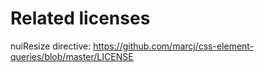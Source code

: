 # Related licenses

nuiResize directive: <https://github.com/marcj/css-element-queries/blob/master/LICENSE>
